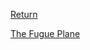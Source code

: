 [Return](World%20&%20Information/Pantheon%20Overview.md)

[The Fugue Plane](World%20&%20Information/Planes%20of%20Existence/The%20Fugue%20Plane.md)
